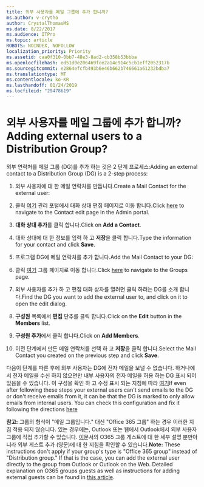 ```yaml
---
title: 외부 사용자를 메일 그룹에 추가 합니까?
ms.author: v-crytho
author: CrystalThomasMS
ms.date: 8/22/2017
ms.audience: ITPro
ms.topic: article
ROBOTS: NOINDEX, NOFOLLOW
localization_priority: Priority
ms.assetid: caa0f310-0bb7-48e3-8ad2-cb358b53bbba
ms.openlocfilehash: ed51d0e206469fce2a14c914c5cb1eff2052317b
ms.sourcegitcommit: e2864efcfb493b6e46b662b746661a61232bdba7
ms.translationtype: MT
ms.contentlocale: ko-KR
ms.lasthandoff: 01/24/2019
ms.locfileid: "29478619"
---
```

# <a name="adding-external-users-to-a-distribution-group"></a><span data-ttu-id="00695-102">외부 사용자를 메일 그룹에 추가 합니까?</span><span class="sxs-lookup"><span data-stu-id="00695-102">Adding external users to a Distribution Group?</span></span>

<span data-ttu-id="00695-103">외부 연락처를 메일 그룹 (DG)를 추가 하는 것은 2 단계 프로세스:</span><span class="sxs-lookup"><span data-stu-id="00695-103">Adding an external contact to a Distribution Group (DG) is a 2-step process:</span></span>
  
1. <span data-ttu-id="00695-104">외부 사용자에 대 한 메일 연락처를 만듭니다.</span><span class="sxs-lookup"><span data-stu-id="00695-104">Create a Mail Contact for the external user:</span></span>
    
1. <span data-ttu-id="00695-105">클릭 [여기](https://support.office.com/article/https://portal.office.com/adminportal/home.aspx#/Contact) 관리 포털에서 대화 상대 편집 페이지로 이동 합니다.</span><span class="sxs-lookup"><span data-stu-id="00695-105">Click [here](https://support.office.com/article/https://portal.office.com/adminportal/home.aspx#/Contact) to navigate to the Contact edit page in the Admin portal.</span></span> 
    
2. <span data-ttu-id="00695-106">**대화 상대 추가**를 클릭 합니다.</span><span class="sxs-lookup"><span data-stu-id="00695-106">Click on **Add a Contact**.</span></span>
    
3. <span data-ttu-id="00695-107">대화 상대에 대 한 정보를 입력 하 고 **저장**을 클릭 합니다.</span><span class="sxs-lookup"><span data-stu-id="00695-107">Type the information for your contact and click **Save**.</span></span>
    
2. <span data-ttu-id="00695-108">프로그램 DG에 메일 연락처를 추가 합니다.</span><span class="sxs-lookup"><span data-stu-id="00695-108">Add the Mail Contact to your DG:</span></span>
    
1. <span data-ttu-id="00695-109">클릭 [여기](https://support.office.com/article/https://portal.office.com/adminportal/home.aspx#/groups) 그룹 페이지로 이동 합니다.</span><span class="sxs-lookup"><span data-stu-id="00695-109">Click [here](https://support.office.com/article/https://portal.office.com/adminportal/home.aspx#/groups) to navigate to the Groups page.</span></span> 
    
2. <span data-ttu-id="00695-110">외부 사용자를 추가 하 고 편집 대화 상자를 열려면 클릭 하려는 DG를 소개 합니다.</span><span class="sxs-lookup"><span data-stu-id="00695-110">Find the DG you want to add the external user to, and click on it to open the edit dialog.</span></span>
    
3. <span data-ttu-id="00695-111">**구성원** 목록에서 **편집** 단추를 클릭 합니다.</span><span class="sxs-lookup"><span data-stu-id="00695-111">Click on the **Edit** button in the **Members** list.</span></span> 
    
4. <span data-ttu-id="00695-112">**구성원 추가**에서 클릭 합니다.</span><span class="sxs-lookup"><span data-stu-id="00695-112">Click on **Add Members**.</span></span>
    
5. <span data-ttu-id="00695-113">이전 단계에서 만든 메일 연락처를 선택 하 고 **저장**을 클릭 합니다.</span><span class="sxs-lookup"><span data-stu-id="00695-113">Select the Mail Contact you created on the previous step and click **Save**.</span></span>
    
<span data-ttu-id="00695-p101">다음이 단계를 따른 후에 외부 사용자는 DG에 전자 메일을 보낼 수 없습니다. 하거나에서 전자 메일을 수신 하지 않으면만 내부 사용자의 전자 메일을 허용 하는 DG 표시 되어 있음을 수 있습니다. 이 구성을 확인 하 고 수정 표시 되는 지침에 따라 [여기](https://support.office.com/article/https://support.office.com/article/Fix-email-delivery-issues-for-error-code-5-7-133-in-Office-365-991abc19-7756-438f-abcb-39f69b80f284.aspx)</span><span class="sxs-lookup"><span data-stu-id="00695-p101">If even after following these steps your external users can't send emails to the DG or don't receive emails from it, it can be that the DG is marked to only allow emails from internal users. You can check this configuration and fix it following the directions [here](https://support.office.com/article/https://support.office.com/article/Fix-email-delivery-issues-for-error-code-5-7-133-in-Office-365-991abc19-7756-438f-abcb-39f69b80f284.aspx)</span></span>
  
 <span data-ttu-id="00695-p102">**참고:** 그룹의 형식이 "메일 그룹입니다." 대신 "Office 365 그룹" 하는 경우 이러한 지침 적용 되지 않습니다. 있는 경우에는, Outlook 또는 웹에서 Outlook에서 외부 사용자 그룹에 직접 추가할 수 있습니다. [이](https://support.office.com/article/https://support.office.com/article/Guest-access-in-Office-365-Groups-bfc7a840-868f-4fd6-a390-f347bf51aff6.aspx)문서의 O365 그룹 게스트에 대 한 세부 설명 뿐만아니라 외부 게스트 추가 (영문)에 대 한 지침을 확인할 수 있습니다.</span><span class="sxs-lookup"><span data-stu-id="00695-p102">**Note:** These instructions don't apply if your group's type is "Office 365 group" instead of "Distribution group." If that is the case, you can add the external user directly to the group from Outlook or Outlook on the Web. Detailed explanation on O365 groups guests as well as instructions for adding external guests can be found in [this article](https://support.office.com/article/https://support.office.com/article/Guest-access-in-Office-365-Groups-bfc7a840-868f-4fd6-a390-f347bf51aff6.aspx).</span></span>
  

